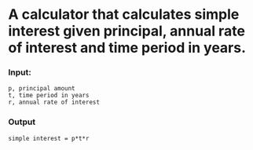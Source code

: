 # A calculator that calculates simple interest given principal, annual rate of interest and time period in years.

### Input:
    p, principal amount
    t, time period in years
    r, annual rate of interest
   
### Output
    simple interest = p*t*r
